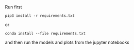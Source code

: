 Run first
```
pip3 install -r requirements.txt
```
or
```
conda install --file requirements.txt
```
and then run the models and plots from the jupyter notebooks
